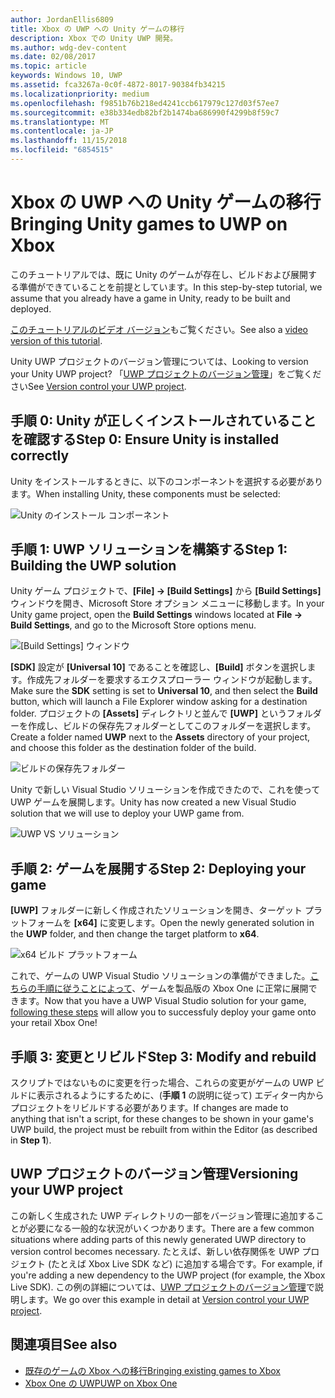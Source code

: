 ```yaml
---
author: JordanEllis6809
title: Xbox の UWP への Unity ゲームの移行
description: Xbox での Unity UWP 開発。
ms.author: wdg-dev-content
ms.date: 02/08/2017
ms.topic: article
keywords: Windows 10, UWP
ms.assetid: fca3267a-0c0f-4872-8017-90384fb34215
ms.localizationpriority: medium
ms.openlocfilehash: f9851b76b218ed4241ccb617979c127d03f57ee7
ms.sourcegitcommit: e38b334edb82bf2b1474ba686990f4299b8f59c7
ms.translationtype: MT
ms.contentlocale: ja-JP
ms.lasthandoff: 11/15/2018
ms.locfileid: "6854515"
---
```

# <a name="bringing-unity-games-to-uwp-on-xbox"></a><span data-ttu-id="6aacf-104">Xbox の UWP への Unity ゲームの移行</span><span class="sxs-lookup"><span data-stu-id="6aacf-104">Bringing Unity games to UWP on Xbox</span></span>


<span data-ttu-id="6aacf-105">このチュートリアルでは、既に Unity のゲームが存在し、ビルドおよび展開する準備ができていることを前提としています。</span><span class="sxs-lookup"><span data-stu-id="6aacf-105">In this step-by-step tutorial, we assume that you already have a game in Unity, ready to be built and deployed.</span></span>

<span data-ttu-id="6aacf-106">[このチュートリアルのビデオ バージョン](https://www.youtube.com/watch?v=f0Ptvw7k-CE)もご覧ください。</span><span class="sxs-lookup"><span data-stu-id="6aacf-106">See also a [video version of this tutorial](https://www.youtube.com/watch?v=f0Ptvw7k-CE).</span></span>

<span data-ttu-id="6aacf-107">Unity UWP プロジェクトのバージョン管理については、</span><span class="sxs-lookup"><span data-stu-id="6aacf-107">Looking to version your Unity UWP project?</span></span> <span data-ttu-id="6aacf-108">「[UWP プロジェクトのバージョン管理](development-lanes-unity-versioning.md)」をご覧ください</span><span class="sxs-lookup"><span data-stu-id="6aacf-108">See [Version control your UWP project](development-lanes-unity-versioning.md).</span></span>

## <a name="step-0-ensure-unity-is-installed-correctly"></a><span data-ttu-id="6aacf-109">手順 0: Unity が正しくインストールされていることを確認する</span><span class="sxs-lookup"><span data-stu-id="6aacf-109">Step 0: Ensure Unity is installed correctly</span></span>

<span data-ttu-id="6aacf-110">Unity をインストールするときに、以下のコンポーネントを選択する必要があります。</span><span class="sxs-lookup"><span data-stu-id="6aacf-110">When installing Unity, these components must be selected:</span></span>

![Unity のインストール コンポーネント](images/unity-install-components.png)

## <a name="step-1-building-the-uwp-solution"></a><span data-ttu-id="6aacf-112">手順 1: UWP ソリューションを構築する</span><span class="sxs-lookup"><span data-stu-id="6aacf-112">Step 1: Building the UWP solution</span></span>

<span data-ttu-id="6aacf-113">Unity ゲーム プロジェクトで、**[File] -> [Build Settings]** から **[Build Settings]** ウィンドウを開き、Microsoft Store オプション メニューに移動します。</span><span class="sxs-lookup"><span data-stu-id="6aacf-113">In your Unity game project, open the **Build Settings** windows located at **File -> Build Settings**, and go to the Microsoft Store options menu.</span></span>

![[Build Settings] ウィンドウ](images/build-settings.png)

<span data-ttu-id="6aacf-115">**[SDK]** 設定が **[Universal 10]** であることを確認し、**[Build]** ボタンを選択します。作成先フォルダーを要求するエクスプローラー ウィンドウが起動します。</span><span class="sxs-lookup"><span data-stu-id="6aacf-115">Make sure the **SDK** setting is set to **Universal 10**, and then select the **Build** button, which will launch a File Explorer window asking for a destination folder.</span></span> <span data-ttu-id="6aacf-116">プロジェクトの **[Assets]** ディレクトリと並んで **[UWP]** というフォルダーを作成し、ビルドの保存先フォルダーとしてこのフォルダーを選択します。</span><span class="sxs-lookup"><span data-stu-id="6aacf-116">Create a folder named **UWP** next to the **Assets** directory of your project, and choose this folder as the destination folder of the build.</span></span>

![ビルドの保存先フォルダー](images/build-destination.png)

<span data-ttu-id="6aacf-118">Unity で新しい Visual Studio ソリューションを作成できたので、これを使って UWP ゲームを展開します。</span><span class="sxs-lookup"><span data-stu-id="6aacf-118">Unity has now created a new Visual Studio solution that we will use to deploy your UWP game from.</span></span>

![UWP VS ソリューション](images/uwp-vs-solution.png)

## <a name="step-2-deploying-your-game"></a><span data-ttu-id="6aacf-120">手順 2: ゲームを展開する</span><span class="sxs-lookup"><span data-stu-id="6aacf-120">Step 2: Deploying your game</span></span>

<span data-ttu-id="6aacf-121">**[UWP]** フォルダーに新しく作成されたソリューションを開き、ターゲット プラットフォームを **[x64]** に変更します。</span><span class="sxs-lookup"><span data-stu-id="6aacf-121">Open the newly generated solution in the **UWP** folder, and then change the target platform to **x64**.</span></span>

![x64 ビルド プラットフォーム](images/x64-build-platform.png)

<span data-ttu-id="6aacf-123">これで、ゲームの UWP Visual Studio ソリューションの準備ができました。[こちらの手順に従うことによって](getting-started.md)、ゲームを製品版の Xbox One に正常に展開できます。</span><span class="sxs-lookup"><span data-stu-id="6aacf-123">Now that you have a UWP Visual Studio solution for your game, [following these steps](getting-started.md) will allow you to successfuly deploy your game onto your retail Xbox One!</span></span>

## <a name="step-3-modify-and-rebuild"></a><span data-ttu-id="6aacf-124">手順 3: 変更とリビルド</span><span class="sxs-lookup"><span data-stu-id="6aacf-124">Step 3: Modify and rebuild</span></span>

<span data-ttu-id="6aacf-125">スクリプトではないものに変更を行った場合、これらの変更がゲームの UWP ビルドに表示されるようにするために、(__手順 1__ の説明に従って) エディター内からプロジェクトをリビルドする必要があります。</span><span class="sxs-lookup"><span data-stu-id="6aacf-125">If changes are made to anything that isn't a script, for these changes to be shown in your game's UWP build, the project must be rebuilt from within the Editor (as described in __Step 1__).</span></span>

## <a name="versioning-your-uwp-project"></a><span data-ttu-id="6aacf-126">UWP プロジェクトのバージョン管理</span><span class="sxs-lookup"><span data-stu-id="6aacf-126">Versioning your UWP project</span></span>

<span data-ttu-id="6aacf-127">この新しく生成された UWP ディレクトリの一部をバージョン管理に追加することが必要になる一般的な状況がいくつかあります。</span><span class="sxs-lookup"><span data-stu-id="6aacf-127">There are a few common situations where adding parts of this newly generated UWP directory to version control becomes necessary.</span></span> <span data-ttu-id="6aacf-128">たとえば、新しい依存関係を UWP プロジェクト (たとえば Xbox Live SDK など) に追加する場合です。</span><span class="sxs-lookup"><span data-stu-id="6aacf-128">For example, if you're adding a new dependency to the UWP project (for example, the Xbox Live SDK).</span></span>  <span data-ttu-id="6aacf-129">この例の詳細については、[UWP プロジェクトのバージョン管理](development-lanes-unity-versioning.md)で説明します。</span><span class="sxs-lookup"><span data-stu-id="6aacf-129">We go over this example in detail at [Version control your UWP project](development-lanes-unity-versioning.md).</span></span>

## <a name="see-also"></a><span data-ttu-id="6aacf-130">関連項目</span><span class="sxs-lookup"><span data-stu-id="6aacf-130">See also</span></span>
- [<span data-ttu-id="6aacf-131">既存のゲームの Xbox への移行</span><span class="sxs-lookup"><span data-stu-id="6aacf-131">Bringing existing games to Xbox</span></span>](development-lanes-landing.md)
- [<span data-ttu-id="6aacf-132">Xbox One の UWP</span><span class="sxs-lookup"><span data-stu-id="6aacf-132">UWP on Xbox One</span></span>](index.md)
